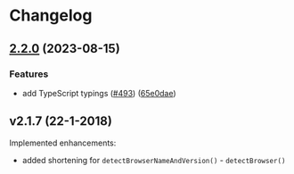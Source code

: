 # Changelog
## [2.2.0](https://github.com/pure-js/browser-detection/compare/v2.1.6...v2.2.0) (2023-08-15)


### Features

* add TypeScript typings ([#493](https://github.com/pure-js/browser-detection/issues/493)) ([65e0dae](https://github.com/pure-js/browser-detection/commit/65e0dae0d25503496dcfe4cf9182dbf4a3fb7ecf))

## v2.1.7 (22-1-2018)
Implemented enhancements:
- added shortening for ```detectBrowserNameAndVersion()``` - ```detectBrowser()```
